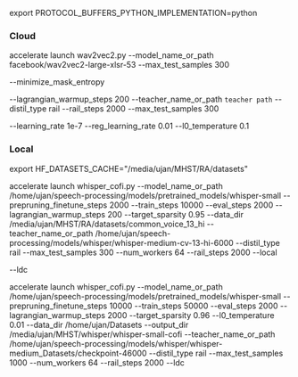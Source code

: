 export PROTOCOL_BUFFERS_PYTHON_IMPLEMENTATION=python

### Cloud

accelerate launch wav2vec2.py --model_name_or_path facebook/wav2vec2-large-xlsr-53 --max_test_samples 300

--minimize_mask_entropy

--lagrangian_warmup_steps 200 --teacher_name_or_path `teacher path` --distil_type rail --rail_steps 2000 --max_test_samples 300

--learning_rate 1e-7 --reg_learning_rate 0.01 --l0_temperature 0.1

### Local

export HF_DATASETS_CACHE="/media/ujan/MHST/RA/datasets"

accelerate launch whisper_cofi.py --model_name_or_path /home/ujan/speech-processing/models/pretrained_models/whisper-small --prepruning_finetune_steps 2000 --train_steps 10000 --eval_steps 2000 --lagrangian_warmup_steps 200 --target_sparsity 0.95 --data_dir /media/ujan/MHST/RA/datasets/common_voice_13_hi --teacher_name_or_path /home/ujan/speech-processing/models/whisper/whisper-medium-cv-13-hi-6000 --distil_type rail --max_test_samples 300 --num_workers 64 --rail_steps 2000 --local

--ldc

accelerate launch whisper_cofi.py --model_name_or_path /home/ujan/speech-processing/models/pretrained_models/whisper-small --prepruning_finetune_steps 10000 --train_steps 50000 --eval_steps 2000 --lagrangian_warmup_steps 2000 --target_sparsity 0.96 --l0_temperature 0.01 --data_dir /home/ujan/Datasets --output_dir /media/ujan/MHST/whisper/whisper-small-cofi --teacher_name_or_path /home/ujan/speech-processing/models/whisper/whisper-medium_Datasets/checkpoint-46000 --distil_type rail --max_test_samples 1000 --num_workers 64 --rail_steps 2000 --ldc